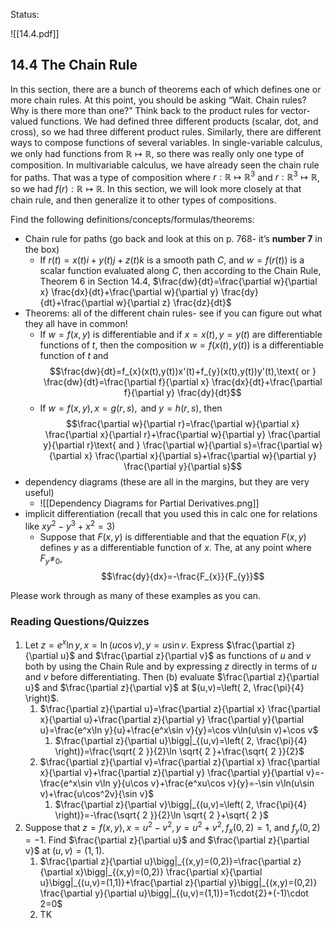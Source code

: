 
Status: 

![[14.4.pdf]]


## 14.4 The Chain Rule

In this section, there are a bunch of theorems each of which defines one or more chain rules. At this point, you should be asking “Wait. Chain rules? Why is there more than one?” Think back to the product rules for vector-valued functions. We had defined three different products (scalar, dot, and cross), so we had three different product rules. Similarly, there are different ways to compose functions of several variables. In single-variable calculus, we only had functions from $\mathbb{R} \mapsto \mathbb{R}$, so there was really only one type of composition. In multivariable calculus, we have already seen the chain rule for paths. That was a type of composition where $r : \mathbb{R}\mapsto \mathbb{R}^3$ and $r:\mathbb{R}^3\mapsto \mathbb{R}$, so we had $f (r) : \mathbb{R}\mapsto\mathbb{R}$. In this section, we will look more closely at that chain rule, and then generalize it to other types of compositions.

Find the following definitions/concepts/formulas/theorems:  

- Chain rule for paths (go back and look at this on p. 768- it’s **number 7** in the box) 
	- If $r(t)=x(t)i+y(t)j+z(t)k$ is a smooth path $C$, and $w=f(r(t))$ is a scalar function evaluated along $C$, then according to the Chain Rule, Theorem 6 in Section 14.4, $\frac{dw}{dt}=\frac{\partial w}{\partial x} \frac{dx}{dt}+\frac{\partial w}{\partial y} \frac{dy}{dt}+\frac{\partial w}{\partial z} \frac{dz}{dt}$ 
- Theorems: all of the different chain rules- see if you can figure out what they all have in common! 
	- If $w=f(x,y)$ is differentiable and if $x=x(t),y=y(t)$ are differentiable functions of $t$, then the composition $w=f(x(t),y(t))$ is a differentiable function of $t$ and $$\frac{dw}{dt}=f_{x}(x(t),y(t))x'(t)+f_{y}(x(t),y(t))y'(t),\text{ or } \frac{dw}{dt}=\frac{\partial f}{\partial x} \frac{dx}{dt}+\frac{\partial f}{\partial y} \frac{dy}{dt}$$
	- If $w=f(x,y),x=g(r,s), \text{ and } y=h(r,s)$, then $$\frac{\partial w}{\partial r}=\frac{\partial w}{\partial x} \frac{\partial x}{\partial r}+\frac{\partial w}{\partial y} \frac{\partial y}{\partial r}\text{ and } \frac{\partial w}{\partial s}=\frac{\partial w}{\partial x} \frac{\partial x}{\partial s}+\frac{\partial w}{\partial y} \frac{\partial y}{\partial s}$$
- dependency diagrams (these are all in the margins, but they are very useful) 
	- ![[Dependency Diagrams for Partial Derivatives.png]]
- implicit differentiation (recall that you used this in calc one for relations like $xy^2 −y^3 +x^2 =3$) 
	- Suppose that $F(x,y)$ is differentiable and that the equation $F(x,y)$ defines $y$ as a differentiable function of $x$. The, at any point where $F_{y}\neq_{0},$ $$\frac{dy}{dx}=-\frac{F_{x}}{F_{y}}$$

Please work through as many of these examples as you can. 


### Reading Questions/Quizzes 

1. Let $z=e^x\ln y,x=\ln(u\cos v),y=u\sin v$. Express $\frac{\partial z}{\partial u}$ and $\frac{\partial z}{\partial v}$ as functions of $u$ and $v$ both by using the Chain Rule and by expressing $z$ directly in terms of $u$ and $v$ before differentiating. Then (b) evaluate $\frac{\partial z}{\partial u}$ and $\frac{\partial z}{\partial v}$ at $(u,v)=\left( 2, \frac{\pi}{4} \right)$. 
	1. $\frac{\partial z}{\partial u}=\frac{\partial z}{\partial x} \frac{\partial x}{\partial u}+\frac{\partial z}{\partial y} \frac{\partial y}{\partial u}=\frac{e^x\ln y}{u}+\frac{e^x\sin v}{y}=\cos v\ln(u\sin v)+\cos v$
		1. $\frac{\partial z}{\partial u}\bigg|_{(u,v)=\left( 2, \frac{\pi}{4} \right)}=\frac{\sqrt{ 2 }}{2}\ln \sqrt{ 2 }+\frac{\sqrt{ 2 }}{2}$
	2. $\frac{\partial z}{\partial v}=\frac{\partial z}{\partial x} \frac{\partial x}{\partial v}+\frac{\partial z}{\partial y} \frac{\partial y}{\partial v}=-\frac{e^x\sin v\ln y}{u\cos v}+\frac{e^xu\cos v}{y}=-\sin v\ln(u\sin v)+\frac{u\cos^2v}{\sin v}$
		1. $\frac{\partial z}{\partial v}\bigg|_{(u,v)=\left( 2, \frac{\pi}{4} \right)}=-\frac{\sqrt{ 2 }}{2}\ln \sqrt{ 2 }+\sqrt{ 2 }$
2. Suppose that $z=f(x,y),x=u^2-v^2,y=u^2+v^2,f_{x}(0,2)=1 \text{, and }f_{y}(0,2)=-1$. Find $\frac{\partial z}{\partial u}$ and $\frac{\partial z}{\partial v}$ at $(u,v)=(1,1)$. 
	1. $\frac{\partial z}{\partial u}\bigg|_{(x,y)=(0,2)}=\frac{\partial z}{\partial x}\bigg|_{(x,y)=(0,2)} \frac{\partial x}{\partial u}\bigg|_{(u,v)=(1,1)}+\frac{\partial z}{\partial y}\bigg|_{(x,y)=(0,2)} \frac{\partial y}{\partial u}\bigg|_{(u,v)=(1,1)}=1\cdot{2}+(-1)\cdot 2=0$
	2. TK